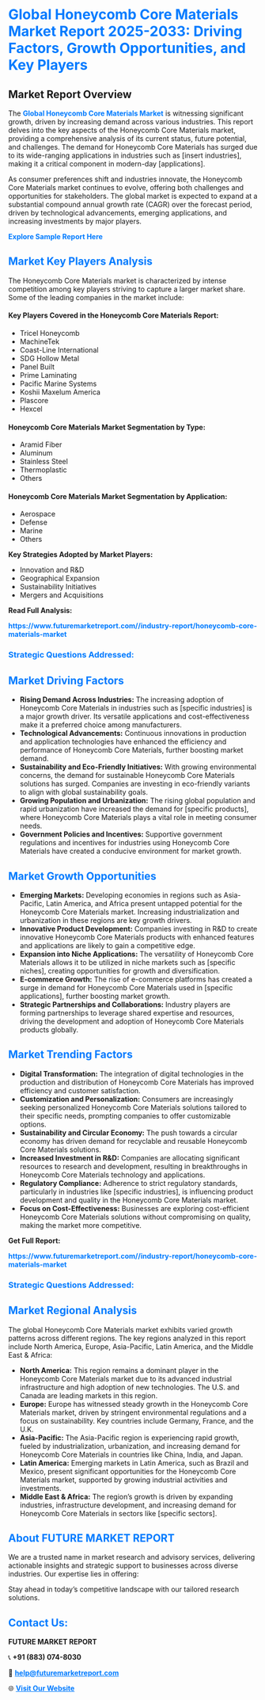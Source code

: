 <h1 style="color: #007BFF;">Global Honeycomb Core Materials Market Report 2025-2033: Driving Factors, Growth Opportunities, and Key Players</h1>

<section id="overview">
<h2>Market Report Overview</h2>
<p>The <a href="https://www.futuremarketreport.com//industry-report/honeycomb-core-materials-market" style="color: #007BFF; text-decoration: none;"><strong>Global Honeycomb Core Materials Market</strong></a> is witnessing significant growth, driven by increasing demand across various industries. This report delves into the key aspects of the Honeycomb Core Materials market, providing a comprehensive analysis of its current status, future potential, and challenges. The demand for Honeycomb Core Materials has surged due to its wide-ranging applications in industries such as [insert industries], making it a critical component in modern-day [applications].</p>
<p>As consumer preferences shift and industries innovate, the Honeycomb Core Materials market continues to evolve, offering both challenges and opportunities for stakeholders. The global market is expected to expand at a substantial compound annual growth rate (CAGR) over the forecast period, driven by technological advancements, emerging applications, and increasing investments by major players.</p>
</section>

<section id="overview">
<p><a href="https://www.futuremarketreport.com//request-sample/reportId=57984" style="color: #007BFF; text-decoration: none;"><strong>Explore Sample Report Here</strong></a></p>
</section>

<section id="key-players">
<h2 style="color: #007BFF;">Market Key Players Analysis</h2>
<p>The Honeycomb Core Materials market is characterized by intense competition among key players striving to capture a larger market share. Some of the leading companies in the market include:</p>
<h4>Key Players Covered in the Honeycomb Core Materials Report:</h4>
<ul><li>Tricel Honeycomb</li><li>MachineTek</li><li>Coast-Line International</li><li>SDG Hollow Metal</li><li>Panel Built</li><li>Prime Laminating</li><li>Pacific Marine Systems</li><li>Koshii Maxelum America</li><li>Plascore</li><li>Hexcel</li></ul>
<h4>Honeycomb Core Materials Market Segmentation by Type:</h4>
<ul><li>Aramid Fiber</li><li>Aluminum</li><li>Stainless Steel</li><li>Thermoplastic</li><li>Others</li></ul>

<h4>Honeycomb Core Materials Market Segmentation by Application:</h4>
<ul><li>Aerospace</li><li>Defense</li><li>Marine</li><li>Others</li></ul>
<p><strong>Key Strategies Adopted by Market Players:</strong></p>
<ul>
<li>Innovation and R&D</li>
<li>Geographical Expansion</li>
<li>Sustainability Initiatives</li>
<li>Mergers and Acquisitions</li>
</ul>
</section>

<section>
<p><strong>Read Full Analysis: </strong></p><a href="https://www.futuremarketreport.com//industry-report/honeycomb-core-materials-market" style="color: #007BFF; text-decoration: none;"><strong>https://www.futuremarketreport.com//industry-report/honeycomb-core-materials-market</strong></a>
<h3 style="color: #007BFF;">Strategic Questions Addressed:</h3>
</section>

<section id="driving-factors">
<h2 style="color: #007BFF;">Market Driving Factors</h2>
<ul>
<li><strong>Rising Demand Across Industries:</strong> The increasing adoption of Honeycomb Core Materials in industries such as [specific industries] is a major growth driver. Its versatile applications and cost-effectiveness make it a preferred choice among manufacturers.</li>
<li><strong>Technological Advancements:</strong> Continuous innovations in production and application technologies have enhanced the efficiency and performance of Honeycomb Core Materials, further boosting market demand.</li>
<li><strong>Sustainability and Eco-Friendly Initiatives:</strong> With growing environmental concerns, the demand for sustainable Honeycomb Core Materials solutions has surged. Companies are investing in eco-friendly variants to align with global sustainability goals.</li>
<li><strong>Growing Population and Urbanization:</strong> The rising global population and rapid urbanization have increased the demand for [specific products], where Honeycomb Core Materials plays a vital role in meeting consumer needs.</li>
<li><strong>Government Policies and Incentives:</strong> Supportive government regulations and incentives for industries using Honeycomb Core Materials have created a conducive environment for market growth.</li>
</ul>
</section>

<section id="growth-opportunities">
<h2 style="color: #007BFF;">Market Growth Opportunities</h2>
<ul>
<li><strong>Emerging Markets:</strong> Developing economies in regions such as Asia-Pacific, Latin America, and Africa present untapped potential for the Honeycomb Core Materials market. Increasing industrialization and urbanization in these regions are key growth drivers.</li>
<li><strong>Innovative Product Development:</strong> Companies investing in R&D to create innovative Honeycomb Core Materials products with enhanced features and applications are likely to gain a competitive edge.</li>
<li><strong>Expansion into Niche Applications:</strong> The versatility of Honeycomb Core Materials allows it to be utilized in niche markets such as [specific niches], creating opportunities for growth and diversification.</li>
<li><strong>E-commerce Growth:</strong> The rise of e-commerce platforms has created a surge in demand for Honeycomb Core Materials used in [specific applications], further boosting market growth.</li>
<li><strong>Strategic Partnerships and Collaborations:</strong> Industry players are forming partnerships to leverage shared expertise and resources, driving the development and adoption of Honeycomb Core Materials products globally.</li>
</ul>
</section>

<section id="trending-factors">
<h2 style="color: #007BFF;">Market Trending Factors</h2>
<ul>
<li><strong>Digital Transformation:</strong> The integration of digital technologies in the production and distribution of Honeycomb Core Materials has improved efficiency and customer satisfaction.</li>
<li><strong>Customization and Personalization:</strong> Consumers are increasingly seeking personalized Honeycomb Core Materials solutions tailored to their specific needs, prompting companies to offer customizable options.</li>
<li><strong>Sustainability and Circular Economy:</strong> The push towards a circular economy has driven demand for recyclable and reusable Honeycomb Core Materials solutions.</li>
<li><strong>Increased Investment in R&D:</strong> Companies are allocating significant resources to research and development, resulting in breakthroughs in Honeycomb Core Materials technology and applications.</li>
<li><strong>Regulatory Compliance:</strong> Adherence to strict regulatory standards, particularly in industries like [specific industries], is influencing product development and quality in the Honeycomb Core Materials market.</li>
<li><strong>Focus on Cost-Effectiveness:</strong> Businesses are exploring cost-efficient Honeycomb Core Materials solutions without compromising on quality, making the market more competitive.</li>
</ul>
</section>

<section>
<p><strong>Get Full Report: </strong></p><a href="https://www.futuremarketreport.com//industry-report/honeycomb-core-materials-market" style="color: #007BFF; text-decoration: none;"><strong>https://www.futuremarketreport.com//industry-report/honeycomb-core-materials-market</strong></a>
<h3 style="color: #007BFF;">Strategic Questions Addressed:</h3>
</section>


<section id="regional-analysis">
<h2 style="color: #007BFF;">Market Regional Analysis</h2>
<p>The global Honeycomb Core Materials market exhibits varied growth patterns across different regions. The key regions analyzed in this report include North America, Europe, Asia-Pacific, Latin America, and the Middle East & Africa:</p>
<ul>
<li><strong>North America:</strong> This region remains a dominant player in the Honeycomb Core Materials market due to its advanced industrial infrastructure and high adoption of new technologies. The U.S. and Canada are leading markets in this region.</li>
<li><strong>Europe:</strong> Europe has witnessed steady growth in the Honeycomb Core Materials market, driven by stringent environmental regulations and a focus on sustainability. Key countries include Germany, France, and the U.K.</li>
<li><strong>Asia-Pacific:</strong> The Asia-Pacific region is experiencing rapid growth, fueled by industrialization, urbanization, and increasing demand for Honeycomb Core Materials in countries like China, India, and Japan.</li>
<li><strong>Latin America:</strong> Emerging markets in Latin America, such as Brazil and Mexico, present significant opportunities for the Honeycomb Core Materials market, supported by growing industrial activities and investments.</li>
<li><strong>Middle East & Africa:</strong> The region’s growth is driven by expanding industries, infrastructure development, and increasing demand for Honeycomb Core Materials in sectors like [specific sectors].</li>
</ul>
</section>

<footer>
<h2 style="color: #007BFF;">About FUTURE MARKET REPORT</h2>
<p>We are a trusted name in market research and advisory services, delivering actionable insights and strategic support to businesses across diverse industries. Our expertise lies in offering:</p>

<p>Stay ahead in today’s competitive landscape with our tailored research solutions.</p>

<h2 style="color: #007BFF;">Contact Us:</h2>
<p><strong>FUTURE MARKET REPORT</strong></p>
<p>📞 <strong>+91 (883) 074-8030</strong></p>
<p>📧 <strong><a href="mailto:help@futuremarketreport.com" style="color: #007BFF;">help@futuremarketreport.com</a></strong></p>
<p>🌐 <strong><a href="https://www.futuremarketreport.com/" style="color: #007BFF;">Visit Our Website</a></strong></p>
</footer>